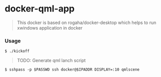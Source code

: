 # docker-qml-app

> This docker is based on rogaha/docker-desktop which helps to run xwindows application in docker

### Usage

    $ ./kickoff

> TODO: Generate qml lanch script

    $ sshpass -p $PASSWD ssh docker@$IPADDR DISPLAY=:10 qmlscene
